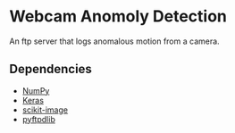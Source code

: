 # Webcam Anomoly Detection

An ftp server that logs anomalous motion from a camera.

## Dependencies
* [NumPy](http://www.numpy.org/)
* [Keras](https://keras.io)
* [scikit-image](http://scikit-image.org)
* [pyftpdlib](https://github.com/giampaolo/pyftpdlib)
